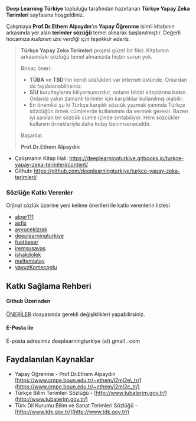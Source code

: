 **Deep Learning Türkiye** topluluğu tarafından hazırlanan **Türkçe Yapay Zeka Terimleri** sayfasına hoşgeldiniz.

Çalışmaya **Prof.Dr.Ethem Alpaydın**'ın **Yapay Öğrenme** isimli kitabının arkasında yer alan **terimler sözüğü** temel alınarak başlanılmıştır. Değerli hocamıza _kullanım izni verdiği için_ _teşekkür ederiz_.

> **Türkçe Yapay Zeka Terimleri** projesi güzel bir fikir. Kitabımın arkasındaki sözlüğü temel almanızda hiçbir sorun yok. 
>
>Birkaç öneri:
>
>- **TÜBA** ve **TBD**’nin kendi sözlükleri var internet üstünde. Onlardan da faydalanabilirsiniz.
>- **SİU** kurultaylarını biliyorsunuzdur, onların bildiri kitaplarına bakın. Onlarda yakın zamanlı terimler için karşılıklar kullanılmış olabilir.
>- En önemlisi şu ki  Türkçe karşılık sözcük yazmak yanında Türkçe sözcüğün örnek cümlelerde kullanımını da vermek gerekir. Bazen iyi sanılan bir sözcük cümle içinde sırıtabiliyor. Hem sözcükler kullanım örnekleriyle daha kolay benimsenecektir.
>
>Başarılar.
>
>**Prof.Dr.Ethem Alpaydın**

* Çalışmanın Kitap Hali: https://deeplearningturkiye.gitbooks.io/turkce-yapay-zeka-terimleri/content/
* Github: https://github.com/deeplearningturkiye/turkce-yapay-zeka-terimleri/

### Sözlüğe Katkı Verenler
Orjinal sözlük üzerine yeni kelime önerileri ile katkı verenlerin listesi
- [alper111](https://github.com/alper111)
- [asfix](https://github.com/asfix)
- [ayyucekizrak](https://github.com/ayyucekizrak)
- [deeplearningturkiye](https://github.com/deeplearningturkiye)
- [fuatbeser](https://github.com/fuatbeser)
- [iremsusavas](https://github.com/iremsusavas)
- [ishakdolek](https://github.com/ishakdolek)
- [meltemiatay](https://github.com/meltemiatay)
- [yavuzKomecoglu](https://github.com/yavuzKomecoglu)


## Katkı Sağlama Rehberi
#### Github Üzerinden
[ÖNERİLER](https://github.com/deeplearningturkiye/turkce-yapay-zeka-terimleri/blob/master/oneriler.md) dosyasında gerekli değişiklikleri yapabilirsiniz.

#### E-Posta ile
E-posta adresimiz deeplearningturkiye (at) gmail . com

## Faydalanılan Kaynaklar

* Yapay Öğrenme - Prof.Dr.Ethem Alpaydın [https://www.cmpe.boun.edu.tr/~ethem/i2ml2e\_tr/](https://www.cmpe.boun.edu.tr/~ethem/i2ml2e_tr/)
* Türkçe Bilim Terimleri Sözlüğü - [http://www.tubaterim.gov.tr/](http://www.tubaterim.gov.tr/)
* Türk Dil Kurumu Bilim ve Sanat Terimleri Sözlüğü - [http://www.tdk.gov.tr/](http://www.tdk.gov.tr/)



